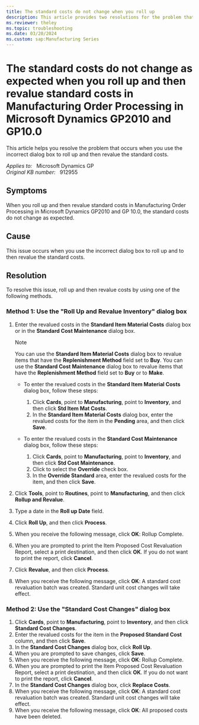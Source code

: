 ```yaml
---
title: The standard costs do not change when you roll up
description: This article provides two resolutions for the problem that occurs when you use the incorrect dialog box to roll up and then revalue the standard costs.
ms.reviewer: theley
ms.topic: troubleshooting
ms.date: 03/20/2024
ms.custom: sap:Manufacturing Series
---
```

# The standard costs do not change as expected when you roll up and then revalue standard costs in Manufacturing Order Processing in Microsoft Dynamics GP2010 and GP10.0

This article helps you resolve the problem that occurs when you use the incorrect dialog box to roll up and then revalue the standard costs.

_Applies to:_ &nbsp; Microsoft Dynamics GP  
_Original KB number:_ &nbsp; 912955

## Symptoms

When you roll up and then revalue standard costs in Manufacturing Order Processing in Microsoft Dynamics GP2010 and GP 10.0, the standard costs do not change as expected.

## Cause

This issue occurs when you use the incorrect dialog box to roll up and to then revalue the standard costs.

## Resolution

To resolve this issue, roll up and then revalue costs by using one of the following methods.

### Method 1: Use the "Roll Up and Revalue Inventory" dialog box

1. Enter the revalued costs in the **Standard Item Material Costs** dialog box or in the **Standard Cost Maintenance** dialog box.

    > [!NOTE]
    > You can use the **Standard Item Material Costs** dialog box to revalue items that have the **Replenishment Method** field set to **Buy**. You can use the **Standard Cost Maintenance** dialog box to revalue items that have the **Replenishment Method** field set to **Buy** or to **Make**.

   - To enter the revalued costs in the **Standard Item Material Costs** dialog box, follow these steps:

        1. Click **Cards**, point to **Manufacturing**, point to **Inventory**, and then click **Std Item Mat Costs**.
        2. In the **Standard Item Material Costs** dialog box, enter the revalued costs for the item in the **Pending** area, and then click **Save**.

   - To enter the revalued costs in the **Standard Cost Maintenance** dialog box, follow these steps:

        1. Click **Cards**, point to **Manufacturing**, point to **Inventory**, and then click **Std Cost Maintenance**.
        2. Click to select the **Override** check box.
        3. In the **Override Standard** area, enter the revalued costs for the item, and then click **Save**.

2. Click **Tools**, point to **Routines**, point to **Manufacturing**, and then click **Rollup and Revalue**.
3. Type a date in the **Roll up Date** field.
4. Click **Roll Up**, and then click **Process**.
5. When you receive the following message, click **OK**: Rollup Complete.
6. When you are prompted to print the Item Proposed Cost Revaluation Report, select a print destination, and then click **OK**. If you do not want to print the report, click **Cancel**.
7. Click **Revalue**, and then click **Process**.
8. When you receive the following message, click **OK**: A standard cost revaluation batch was created. Standard unit cost changes will take effect.

### Method 2: Use the "Standard Cost Changes" dialog box

1. Click **Cards**, point to **Manufacturing**, point to **Inventory**, and then click **Standard Cost Changes**.
2. Enter the revalued costs for the item in the **Proposed Standard Cost** column, and then click **Save**.
3. In the **Standard Cost Changes** dialog box, click **Roll Up**.
4. When you are prompted to save changes, click **Save**.
5. When you receive the following message, click **OK**: Rollup Complete.
6. When you are prompted to print the Item Proposed Cost Revaluation Report, select a print destination, and then click **OK**. If you do not want to print the report, click **Cancel**.
7. In the **Standard Cost Changes** dialog box, click **Replace Costs**.
8. When you receive the following message, click **OK**: A standard cost revaluation batch was created. Standard unit cost changes will take effect.
9. When you receive the following message, click **OK**: All proposed costs have been deleted.
